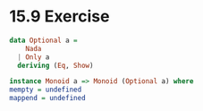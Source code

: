 # 15.9 Exercise

```hs
data Optional a =
    Nada
  | Only a
  deriving (Eq, Show)

instance Monoid a => Monoid (Optional a) where
mempty = undefined
mappend = undefined
```

